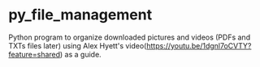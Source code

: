 # py_file_management
Python program to organize downloaded pictures and videos (PDFs and TXTs files later) using Alex Hyett's video(https://youtu.be/1dgnl7oCVTY?feature=shared) as a guide.